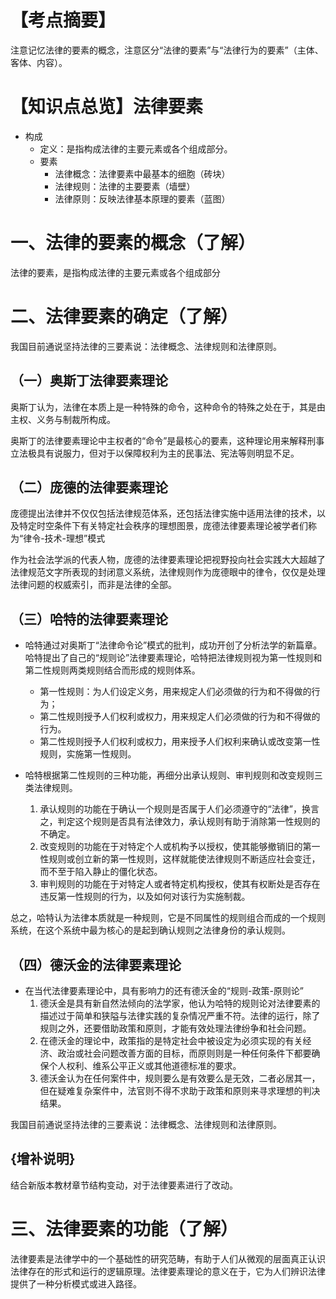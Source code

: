 # 【考点摘要】
注意记忆法律的要素的概念，注意区分“法律的要素”与“法律行为的要素”（主体、客体、内容）。
# 【知识点总览】法律要素
- 构成
	- 定义：是指构成法律的主要元素或各个组成部分。
	- 要素
		- 法律概念：法律要素中最基本的细胞（砖块）
		- 法律规则：法律的主要要素（墙壁）
		- 法律原则：反映法律基本原理的要素（蓝图）
# 一、法律的要素的概念（了解）
法律的要素，是指构成法律的主要元素或各个组成部分
# 二、法律要素的确定（了解）
我国目前通说坚持法律的三要素说：法律概念、法律规则和法律原则。
## （一）奥斯丁法律要素理论
奥斯丁认为，法律在本质上是一种特殊的命令，这种命令的特殊之处在于，其是由主权、义务与制裁所构成。

奥斯丁的法律要素理论中主权者的“命令”是最核心的要素，这种理论用来解释刑事立法极具有说服力，但对于以保障权利为主的民事法、宪法等则明显不足。
## （二）庞德的法律要素理论
庞德提出法律并不仅仅包括法律规范体系，还包括法律实施中适用法律的技术，以及特定时空条件下有关特定社会秩序的理想图景，庞德法律要素理论被学者们称为“律令-技术-理想”模式

作为社会法学派的代表人物，庞德的法律要素理论把视野投向社会实践大大超越了法律规范文字所表现的封闭意义系统，法律规则作为庞德眼中的律令，仅仅是处理法律问题的权威索引，而非是法律的全部。
## （三）哈特的法律要素理论
- 哈特通过对奥斯丁“法律命令论”模式的批判，成功开创了分析法学的新篇章。哈特提出了自己的“规则论”法律要素理论，哈特把法律规则视为第一性规则和第二性规则两类规则结合而形成的规则体系。
	- 第一性规则：为人们设定义务，用来规定人们必须做的行为和不得做的行为；
	- 第二性规则授予人们权利或权力，用来规定人们必须做的行为和不得做的行为。
	- 第二性规则授予人们权利或权力，用来授予人们权利来确认或改变第一性规则，实施第一性规则。

- 哈特根据第二性规则的三种功能，再细分出承认规则、审判规则和改变规则三类法律规则。
	1. 承认规则的功能在于确认一个规则是否属于人们必须遵守的“法律”，换言之，判定这个规则是否具有法律效力，承认规则有助于消除第一性规则的不确定。
	2. 改变规则的功能在于对特定个人或机构予以授权，使其能够撤销旧的第一性规则或创立新的第一性规则，这样就能使法律规则不断适应社会变迁，而不至于陷入静止的僵化状态。
	3. 审判规则的功能在于对特定人或者特定机构授权，使其有权断处是否存在违反第一性规则的行为，以及如何对该行为实施制裁。

总之，哈特认为法律本质就是一种规则，它是不同属性的规则组合而成的一个规则系统，在这个系统中最为核心的是起到确认规则之法律身份的承认规则。
## （四）德沃金的法律要素理论
- 在当代法律要素理论中，具有影响力的还有德沃金的“规则-政策-原则论”
	1. 德沃金是具有新自然法倾向的法学家，他认为哈特的规则论对法律要素的描述过于简单和狭隘与法律实践的复杂情况严重不符。法律的运行，除了规则之外，还要借助政策和原则，才能有效处理法律纷争和社会问题。
	2. 在德沃金的理论中，政策指的是特定社会中被设定为必须实现的有关经济、政治或社会问题改善方面的目标，而原则则是一种任何条件下都要确保个人权利、维系公平正义或其他道德标准的要求。
	3. 德沃金认为在任何案件中，规则要么是有效要么是无效，二者必居其一，但在疑难复杂案件中，法官则不得不求助于政策和原则来寻求理想的判决结果。

我国目前通说坚持法律的三要素说：法律概念、法律规则和法律原则。
## {增补说明}
结合新版本教材章节结构变动，对于法律要素进行了改动。
# 三、法律要素的功能（了解）
法律要素是法律学中的一个基础性的研究范畴，有助于人们从微观的层面真正认识法律存在的形式和运行的逻辑原理。法律要素理论的意义在于，它为人们辨识法律提供了一种分析模式或进入路径。